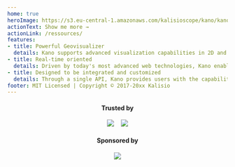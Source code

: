 ```yaml
---
home: true
heroImage: https://s3.eu-central-1.amazonaws.com/kalisioscope/kano/kano-icon-256x256.png
actionText: Show me more →
actionLink: /ressources/
features:
- title: Powerful Geovisualizer
  details: Kano supports advanced visualization capabilities in 2D and 3D thanks to hardware acceleration with WebGL technology
- title: Real-time oriented
  details: Driven by today's most advanced web technologies, Kano enables real-time tracking of your geospatial assets
- title: Designed to be integrated and customized
  details: Through a single API, Kano provides users with the capability to develop geospatial applications
footer: MIT Licensed | Copyright © 2017-20xx Kalisio
---
```

<center>
	<h4>Trusted by</h4>
	<a href="https://www.airbus.com/"><img src="https://s3.eu-central-1.amazonaws.com/kalisioscope/assets/logos/airbus.png"></a>
  &nbsp;&nbsp;
  <a href="https://www.irsn.fr/"><img src="https://s3.eu-central-1.amazonaws.com/kalisioscope/assets/logos/irsn.png"></a>
  <br />
	<h4>Sponsored by</h4>
	<a href="https://kalisio.com"><img src="https://s3.eu-central-1.amazonaws.com/kalisioscope/kalisio/kalisio-logo-black-256x84.png"></a>
</center>